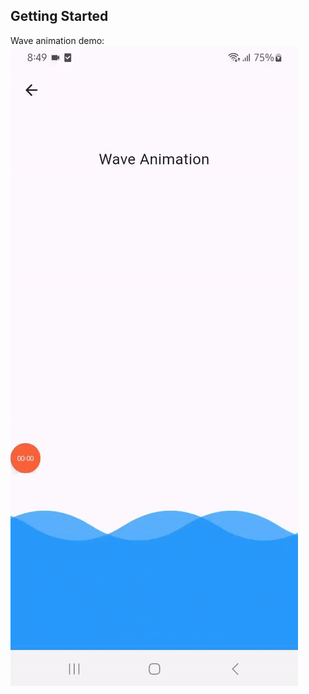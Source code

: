 ## Getting Started

Wave animation demo:<br />
![](https://github.com/jibin94/flutter_animations/blob/main/demo/wave_animation.gif)


